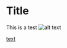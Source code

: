 
# Title

This is a test
![alt text](assets/images/documentation/components/edit-selections-xis.png)

[text](troubleshooting.md)